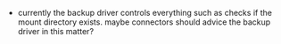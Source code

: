 * currently the backup driver controls everything such as checks if the mount directory exists. maybe connectors should advice the backup driver in this matter?
